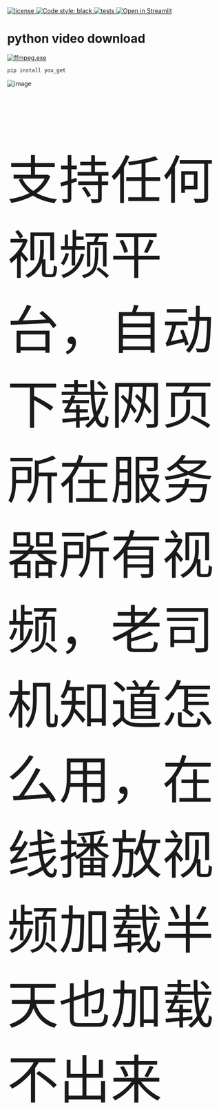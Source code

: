 <a href="https://github.com/158456645113/python-video-download/blob/main/LICENSE">
    <img alt="license" src="https://img.shields.io/github/license/wervlad/customer-churn-prediction.svg?color=blue">
</a>
<a href="https://github.com/158456645113/python-video-download">
    <img alt="Code style: black" src="https://img.shields.io/badge/code%20style-black-000000.svg">
</a>
<a href="https://github.com/158456645113/python-video-download/blob/main/.github/workflows/python-package-conda.yml">
    <img alt="tests" src="https://github.com/wervlad/customer-churn-prediction/actions/workflows/tests.yml/badge.svg">
</a>
<a href="https://www.bilibili.com/video/BV1uh411c7R7/?vd_source=3a5cb8161a57c40c1d42a15007eef998">
    <img alt="Open in Streamlit" src="https://static.streamlit.io/badges/streamlit_badge_black_white.svg">
</a>

#  python video download

  <a href="https://github.com/nilaoda/N_m3u8DL-CLI/releases?page=1 ">
    <img alt="ffmpeg.exe" src="https://image.baidu.com/search/detail?ct=503316480&z=undefined&tn=baiduimagedetail&ipn=d&word=N_m3u8DL-CLI-SimpleG&step_word=&ie=utf-8&in=&cl=2&lm=-1&st=undefined&hd=undefined&latest=undefined&copyright=undefined&cs=4067909643,1602817038&os=2864433504,4262778476&simid=3506654981,511753005&pn=18&rn=1&di=7214885350303334401&ln=103&fr=&fmq=1685280218330_R&fm=&ic=undefined&s=undefined&se=&sme=&tab=0&width=undefined&height=undefined&face=undefined&is=0,0&istype=0&ist=&jit=&bdtype=0&spn=0&pi=0&gsm=1e&objurl=https%3A%2F%2Fwww.kkx.net%2Fuploadfile%2F2020%2F0224%2F20200224082411642.png&rpstart=0&rpnum=0&adpicid=0&nojc=undefined&dyTabStr=MCw2LDQsNSwzLDEsNyw4LDIsOQ%3D%3D">
</a>


```sh
pip install you_get
```

![image](https://github.com/158456645113/github.io/assets/85952769/f26d3491-fc2c-434a-a017-b00a575a8e58)

<p style="font-size: 120px;">支持任何视频平台，自动下载网页所在服务器所有视频，老司机知道怎么用，在线播放视频加载半天也加载不出来</p>
